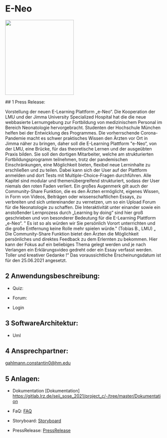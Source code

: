 # E-Neo
<p>
<img src="(https://gitlab.lrz.de/seii_sose_2021/project_c/-/blob/master/logos.png" width="220" height="240" />
</p>
## 1 Press Release:

Vorstellung der neuen E-Learning Plattform „e-Neo“.
Die Kooperation der LMU und der Jimma University Specialized Hospital
hat die die neue webbasierte Lernumgebung zur Fortbildung von
medizinischem Personal im Bereich Neonatologie hervorgebracht.
Studenten der Hochschule München helfen bei der Entwicklung des
Programmes.
Die vorherrschende Corona-Pandemie macht es schwer praktisches Wissen
den Ärzten vor Ort in Jimma näher zu bringen, daher soll die E-Learning
Plattform "e-Neo“, von der LMU, eine Brücke, für das theoretische Lernen
und der ausgeübten Praxis bilden.
Sie soll den dortigen Mitarbeiter, welche am strukturierten
Fortbildungsprogramm teilnehmen, trotz der pandemischen
Einschränkungen, eine Möglichkeit bieten, flexibel neue Lerninhalte zu
erschließen und zu teilen. Dabei kann sich der User auf der Plattform
anmelden und dort Tests mit Multiple-Choice-Fragen durchführen. Alle
Kapitel sind modular und themenübergreifend strukturiert, sodass der User
niemals den roten Faden verliert.
Ein großes Augenmerk gilt auch der Community-Share Funktion, die es den
Ärzten ermöglicht, eigenes Wissen, in Form von Videos, Beiträgen oder
wissenschaftlichen Essays, zu verbreiten und sich untereinander zu
vernetzen, um so ein Upload Forum für die Neonatologie zu schaffen.
Die Interaktivität unter einander sowie ein anstoßender Lernprozess durch
„Learning by doing“ sind hier groß geschrieben und von besonderer
Bedeutung für die E-Learning Plattform „e-Neo“.
" Es ist so als würden wir Sie persönlich Vorort unterrichten und die große
Entfernung keine Rolle mehr spielen würde." (Tobias B., LMU)
„ Die Community-Share Funktion bietet den Ärzten die Möglichkeit
persönliches und direktes Feedback zu dem Erlernten zu bekommen.
Hier kann der Fokus auf ein beliebiges Thema gelegt werden und je nach
Verlangen ein Erklärungsvideo gedreht oder ein Essay verfasst werden.
Toller und kreativer Gedanke !“
Das voraussichtliche Erscheinungsdatum ist für den 25.06.2021 angesetzt.

## 2 Anwendungsbeschreibung:

- Quiz:

- Forum:

- Login

## 3 SoftwareArchitektur:


- Uml

## 4 Ansprechpartner:

gahlmann.constantin0@hm.edu


## 5 Anlagen:

- Dokumentation
[Dokumentation] https://gitlab.lrz.de/seii_sose_2021/project_c/-/tree/master/Dokumentation

- FaQ:
[FAQ](https://gitlab.lrz.de/seii_sose_2021/project_c/-/blob/master/Dokumentation/LMU_TEAM_C_FAQ.pdf)


- Storyboard:
[Storyboard](https://gitlab.lrz.de/seii_sose_2021/project_c/-/blob/master/Dokumentation/Storyboard.jpeg)


- PressRelease:
[PressRelease](https://gitlab.lrz.de/seii_sose_2021/project_c/-/blob/master/Dokumentation/LMU_TEAM_C_PR.pdf)
